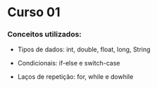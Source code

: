 # Curso 01

### Conceitos utilizados:

- Tipos de dados: int, double, float, long, String

- Condicionais: if-else e switch-case

- Laços de repetição: for, while e dowhile

